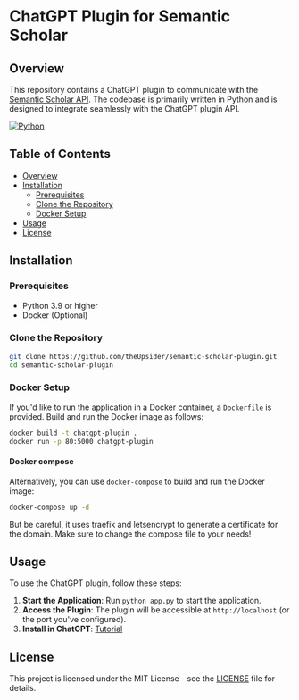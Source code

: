 # ChatGPT Plugin for Semantic Scholar

## Overview

This repository contains a ChatGPT plugin to communicate with the [Semantic Scholar API](https://www.semanticscholar.org/product/api/tutorial). The codebase is primarily written in Python and is designed to integrate seamlessly with the ChatGPT plugin API.

[![Python](https://img.shields.io/badge/python-v3.9-blue)]()

## Table of Contents

- [Overview](#overview)
- [Installation](#installation)
  - [Prerequisites](#prerequisites)
  - [Clone the Repository](#clone-the-repository)
  - [Docker Setup](#docker-setup)
- [Usage](#usage)
- [License](#license)

## Installation

### Prerequisites

- Python 3.9 or higher
- Docker (Optional)

### Clone the Repository

```bash
git clone https://github.com/theUpsider/semantic-scholar-plugin.git
cd semantic-scholar-plugin
```

### Docker Setup

If you'd like to run the application in a Docker container, a `Dockerfile` is provided. Build and run the Docker image as follows:

```bash
docker build -t chatgpt-plugin .
docker run -p 80:5000 chatgpt-plugin
```

#### Docker compose

Alternatively, you can use `docker-compose` to build and run the Docker image:

```bash
docker-compose up -d
```

But be careful, it uses traefik and letsencrypt to generate a certificate for the domain. Make sure to change the compose file to your needs!

## Usage

To use the ChatGPT plugin, follow these steps:

1. **Start the Application**: Run `python app.py` to start the application.
2. **Access the Plugin**: The plugin will be accessible at `http://localhost` (or the port you've configured).
3. **Install in ChatGPT**: [Tutorial](https://platform.openai.com/docs/plugins/introduction)

## License

This project is licensed under the MIT License - see the [LICENSE](LICENSE) file for details.
